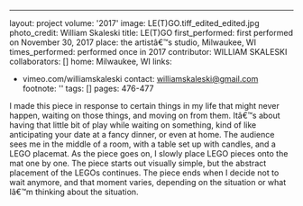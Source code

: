 ---
layout: project
volume: '2017'
image: LE(T)GO.tiff_edited_edited.jpg
photo_credit: William Skaleski
title: LE(T)GO
first_performed: first performed on November 30, 2017
place: the artistâ€™s studio, Milwaukee, WI
times_performed: performed once in 2017
contributor: WILLIAM SKALESKI
collaborators: []
home: Milwaukee, WI
links:
- vimeo.com/williamskaleski
contact: williamskaleski@gmail.com
footnote: ''
tags: []
pages: 476-477



I made this piece in response to certain things in my life that might never happen, waiting on those things, and moving on from them. Itâ€™s about having that little bit of play while waiting on something, kind of like anticipating your date at a fancy dinner, or even at home. The audience sees me in the middle of a room, with a table set up with candles, and a LEGO placemat. As the piece goes on, I slowly place LEGO pieces onto the mat one by one. The piece starts out visually simple, but the abstract placement of the LEGOs continues. The piece ends when I decide not to wait anymore, and that moment varies, depending on the situation or what Iâ€™m thinking about the situation.

